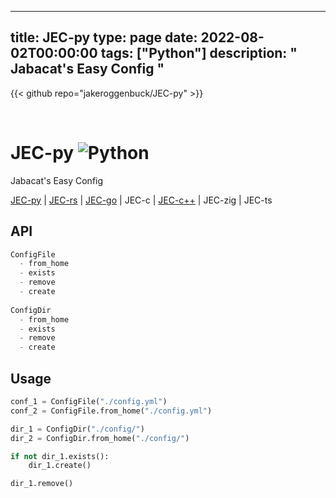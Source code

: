 
---
title: JEC-py
type: page
date: 2022-08-02T00:00:00
tags: ["Python"]
description: "  Jabacat's Easy Config "
---

{{< github repo="jakeroggenbuck/JEC-py" >}}

<br>

# JEC-py ![Python](https://img.shields.io/github/workflow/status/jakeroggenbuck/JEC-py/Py?style=for-the-badge)
Jabacat's Easy Config

[JEC-py](https://github.com/JakeRoggenbuck/JEC-py) | [JEC-rs](https://github.com/JakeRoggenbuck/JEC-rs) | [JEC-go](https://github.com/JakeRoggenbuck/JEC-go) | JEC-c | [JEC-c++](https://github.com/Shuzhengz/JEC-cpp) | JEC-zig | JEC-ts

## API
```py
ConfigFile
  - from_home
  - exists
  - remove
  - create
  
ConfigDir
  - from_home
  - exists
  - remove
  - create
```

## Usage
```py
conf_1 = ConfigFile("./config.yml")
conf_2 = ConfigFile.from_home("./config.yml")

dir_1 = ConfigDir("./config/")
dir_2 = ConfigDir.from_home("./config/")

if not dir_1.exists():
	dir_1.create()

dir_1.remove()
```
